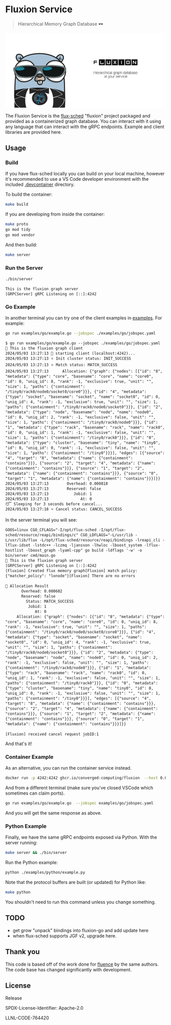 # Fluxion Service

> Hierarchical Memory Graph Database 🕶️

![img/fluxion-banner.jpg](img/fluxion-banner.jpg)

The Fluxion Service is the [flux-sched](https://github.com/flux-framework/flux-sched) "fluxion" project packaged and provided as a containerized graph database. You can interact with it using any language that can interact with the gRPC endpoints. Example and client libraries are provided here.


## Usage

### Build

If you have flux-sched locally you can build on your local machine, however it's recommended to use a VS Code developer environment with the included [.devcontainer](.devcontainer) directory.

To build the container:

```bash
make build
```

If you are developing from inside the container:

```bash
make proto
go mod tidy
go mod vendor
```

And then build:

```bash
make server
```

### Run the Server

```bash
./bin/server
```
```console
This is the fluxion graph server
[GRPCServer] gRPC Listening on [::]:4242
```

### Go Example

In another terminal you can try one of the client examples in [examples](examples). For example:

```bash
go run examples/go/example.go --jobspec ./examples/go/jobspec.yaml
```
```console
$ go run examples/go/example.go --jobspec ./examples/go/jobspec.yaml
🦩️ This is the fluxion graph client
2024/05/03 13:27:13 🦩️ starting client (localhost:4242)...
2024/05/03 13:27:13 ⭐️ Init cluster status: INIT_SUCCESS
2024/05/03 13:27:13 ⭐️ Match status: MATCH_SUCCESS
2024/05/03 13:27:13      Allocation: {"graph": {"nodes": [{"id": "8", "metadata": {"type": "core", "basename": "core", "name": "core0", "id": 0, "uniq_id": 8, "rank": -1, "exclusive": true, "unit": "", "size": 1, "paths": {"containment": "/tiny0/rack0/node0/socket0/core0"}}}, {"id": "4", "metadata": {"type": "socket", "basename": "socket", "name": "socket0", "id": 0, "uniq_id": 4, "rank": -1, "exclusive": true, "unit": "", "size": 1, "paths": {"containment": "/tiny0/rack0/node0/socket0"}}}, {"id": "2", "metadata": {"type": "node", "basename": "node", "name": "node0", "id": 0, "uniq_id": 2, "rank": -1, "exclusive": false, "unit": "", "size": 1, "paths": {"containment": "/tiny0/rack0/node0"}}}, {"id": "1", "metadata": {"type": "rack", "basename": "rack", "name": "rack0", "id": 0, "uniq_id": 1, "rank": -1, "exclusive": false, "unit": "", "size": 1, "paths": {"containment": "/tiny0/rack0"}}}, {"id": "0", "metadata": {"type": "cluster", "basename": "tiny", "name": "tiny0", "id": 0, "uniq_id": 0, "rank": -1, "exclusive": false, "unit": "", "size": 1, "paths": {"containment": "/tiny0"}}}], "edges": [{"source": "4", "target": "8", "metadata": {"name": {"containment": "contains"}}}, {"source": "2", "target": "4", "metadata": {"name": {"containment": "contains"}}}, {"source": "1", "target": "2", "metadata": {"name": {"containment": "contains"}}}, {"source": "0", "target": "1", "metadata": {"name": {"containment": "contains"}}}]}}
2024/05/03 13:27:13        Overhead: 0.000818
2024/05/03 13:27:13        Reserved: false
2024/05/03 13:27:13           Jobid: 1
2024/05/03 13:27:13              At: 0
😴️ Sleeping for 3 seconds before cancel...
2024/05/03 13:27:18 ⭐️ Cancel status: CANCEL_SUCCESS
```

In the server terminal you will see:

```console
GOOS=linux CGO_CFLAGS="-I/opt/flux-sched -I/opt/flux-sched/resource/reapi/bindings/c" CGO_LDFLAGS="-L/usr/lib -L/usr/lib/flux -L/opt/flux-sched/resource/reapi/bindings -lreapi_cli -lflux-idset -lstdc++ -lczmq -ljansson -lhwloc -lboost_system -lflux-hostlist -lboost_graph -lyaml-cpp" go build -ldflags '-w' -o bin/server cmd/main.go
🦩️ This is the fluxion graph server
[GRPCServer] gRPC Listening on [::]:4242
[Fluxion] Created flux memory graph[Fluxion] match policy: {"matcher_policy": "lonode"}[Fluxion] There are no errors

💼️ Allocation Result
       Overhead: 0.000602
       Reserved: false
         Status: MATCH_SUCCESS
          Jobid: 1
             At: 0
     Allocation: {"graph": {"nodes": [{"id": "8", "metadata": {"type": "core", "basename": "core", "name": "core0", "id": 0, "uniq_id": 8, "rank": -1, "exclusive": true, "unit": "", "size": 1, "paths": {"containment": "/tiny0/rack0/node0/socket0/core0"}}}, {"id": "4", "metadata": {"type": "socket", "basename": "socket", "name": "socket0", "id": 0, "uniq_id": 4, "rank": -1, "exclusive": true, "unit": "", "size": 1, "paths": {"containment": "/tiny0/rack0/node0/socket0"}}}, {"id": "2", "metadata": {"type": "node", "basename": "node", "name": "node0", "id": 0, "uniq_id": 2, "rank": -1, "exclusive": false, "unit": "", "size": 1, "paths": {"containment": "/tiny0/rack0/node0"}}}, {"id": "1", "metadata": {"type": "rack", "basename": "rack", "name": "rack0", "id": 0, "uniq_id": 1, "rank": -1, "exclusive": false, "unit": "", "size": 1, "paths": {"containment": "/tiny0/rack0"}}}, {"id": "0", "metadata": {"type": "cluster", "basename": "tiny", "name": "tiny0", "id": 0, "uniq_id": 0, "rank": -1, "exclusive": false, "unit": "", "size": 1, "paths": {"containment": "/tiny0"}}}], "edges": [{"source": "4", "target": "8", "metadata": {"name": {"containment": "contains"}}}, {"source": "2", "target": "4", "metadata": {"name": {"containment": "contains"}}}, {"source": "1", "target": "2", "metadata": {"name": {"containment": "contains"}}}, {"source": "0", "target": "1", "metadata": {"name": {"containment": "contains"}}}]}}

[Fluxion] received cancel request jobID:1
```

And that's it!

### Container Example

As an alternative, you can run the container service instead.

```bash
docker run -p 4242:4242 ghcr.io/converged-computing/fluxion  --host 0.0.0.0
```

And from a different terminal (make sure you've closed VSCode which sometimes can claim ports).

```bash
go run examples/go/example.go  --jobspec examples/go/jobspec.yaml
```

And you will get the same response as above.

### Python Example

Finally, we have the same gRPC endpoints exposed via Python. With the server running:

```bash
make server && ./bin/server
```

Run the Python example:

```bash
python ./examples/python/example.py
```

Note that the protocol buffers are built (or updated) for Python like:

```bash
make python
```

You shouldn't need to run this command unless you change something.

## TODO

- get grow "unpack" bindings into fluxion-go and add update here
- when flux-sched supports JGF v2, upgrade here.

## Thank you

This code is based off of the work done for [fluence](https://github.com/flux-framework/flux-k8s) by the same authors.
The code base has changed significantly with development.

## License

Release

SPDX-License-Identifier: Apache-2.0

LLNL-CODE-764420
